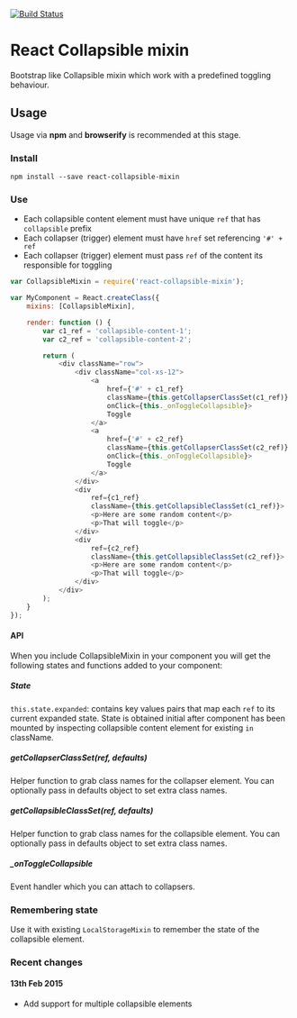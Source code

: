 [![Build Status](https://travis-ci.org/hongymagic/react-collapsible-mixin.svg?branch=master)](https://travis-ci.org/hongymagic/react-collapsible-mixin)

# React Collapsible mixin

Bootstrap like Collapsible mixin which work with a predefined toggling
behaviour.

## Usage

Usage via __npm__ and __browserify__ is recommended at this stage.

### Install

```
npm install --save react-collapsible-mixin
```

### Use

* Each collapsible content element must have unique `ref` that has `collapsible` prefix
* Each collapser (trigger) element must have `href` set referencing `'#' + ref`
* Each collapser (trigger) element must pass `ref` of the content its responsible for toggling

```js
var CollapsibleMixin = require('react-collapsible-mixin');

var MyComponent = React.createClass({
	mixins: [CollapsibleMixin],

	render: function () {
		var c1_ref = 'collapsible-content-1';
		var c2_ref = 'collapsible-content-2';

		return (
			<div className="row">
				<div className="col-xs-12">
					<a
						href={'#' + c1_ref}
						className={this.getCollapserClassSet(c1_ref)}
						onClick={this._onToggleCollapsible}>
						Toggle
					</a>
					<a
						href={'#' + c2_ref}
						className={this.getCollapserClassSet(c2_ref)}
						onClick={this._onToggleCollapsible}>
						Toggle
					</a>
				</div>
				<div
					ref={c1_ref}
					className={this.getCollapsibleClassSet(c1_ref)}>
					<p>Here are some random content</p>
					<p>That will toggle</p>
				</div>
				<div
					ref={c2_ref}
					className={this.getCollapsibleClassSet(c2_ref)}>
					<p>Here are some random content</p>
					<p>That will toggle</p>
				</div>
			</div>
		);
	}
});
```

#### API

When you include CollapsibleMixin in your component you will get the
following states and functions added to your component:

##### State

`this.state.expanded`: contains key values pairs that map each `ref` to
its current expanded state. State is obtained initial after component has been
mounted by inspecting collapsible content element for existing `in` className.

##### getCollapserClassSet(ref, defaults)

Helper function to grab class names for the collapser element. You can
optionally pass in defaults object to set extra class names.

##### getCollapsibleClassSet(ref, defaults)

Helper function to grab class names for the collapsible element. You can
optionally pass in defaults object to set extra class names.

##### \_onToggleCollapsible

Event handler which you can attach to collapsers.

### Remembering state

Use it with existing `LocalStorageMixin` to remember the state of the
collapsible element.

### Recent changes

#### 13th Feb 2015

* Add support for multiple collapsible elements
